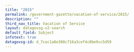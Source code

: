 ```yaml
---
title: "2015"
permalink: /government-gazette/vacation-of-service/2015/
description: ""
third_nav_title: Vacation of Service
layout: datagovsg-v2-search
default_field: Subject
infotext: true
datagovsg-id: d_7cac1a8e388c716a3cef4c0be9cc5d59
---
```


